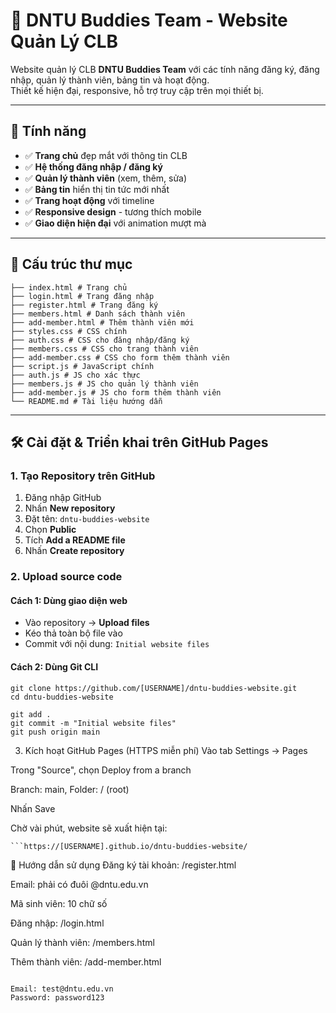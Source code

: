 # 🌟 DNTU Buddies Team - Website Quản Lý CLB

Website quản lý CLB **DNTU Buddies Team** với các tính năng đăng ký, đăng nhập, quản lý thành viên, bảng tin và hoạt động.  
Thiết kế hiện đại, responsive, hỗ trợ truy cập trên mọi thiết bị.

---

## 🚀 Tính năng

- ✅ **Trang chủ** đẹp mắt với thông tin CLB  
- ✅ **Hệ thống đăng nhập / đăng ký**  
- ✅ **Quản lý thành viên** (xem, thêm, sửa)  
- ✅ **Bảng tin** hiển thị tin tức mới nhất  
- ✅ **Trang hoạt động** với timeline  
- ✅ **Responsive design** - tương thích mobile  
- ✅ **Giao diện hiện đại** với animation mượt mà  

---

## 📁 Cấu trúc thư mục
```DNTU-Buddies-Website/
├── index.html # Trang chủ
├── login.html # Trang đăng nhập
├── register.html # Trang đăng ký
├── members.html # Danh sách thành viên
├── add-member.html # Thêm thành viên mới
├── styles.css # CSS chính
├── auth.css # CSS cho đăng nhập/đăng ký
├── members.css # CSS cho trang thành viên
├── add-member.css # CSS cho form thêm thành viên
├── script.js # JavaScript chính
├── auth.js # JS cho xác thực
├── members.js # JS cho quản lý thành viên
├── add-member.js # JS cho form thêm thành viên
└── README.md # Tài liệu hướng dẫn
```
---

## 🛠 Cài đặt & Triển khai trên GitHub Pages

### 1. Tạo Repository trên GitHub
1. Đăng nhập GitHub  
2. Nhấn **New repository**  
3. Đặt tên: `dntu-buddies-website`  
4. Chọn **Public**  
5. Tích **Add a README file**  
6. Nhấn **Create repository**  

### 2. Upload source code

#### Cách 1: Dùng giao diện web
- Vào repository → **Upload files**
- Kéo thả toàn bộ file vào
- Commit với nội dung: `Initial website files`

#### Cách 2: Dùng Git CLI
```# Clone repository
git clone https://github.com/[USERNAME]/dntu-buddies-website.git
cd dntu-buddies-website
```
```# Copy toàn bộ file vào thư mục này
git add .
git commit -m "Initial website files"
git push origin main
```
3. Kích hoạt GitHub Pages (HTTPS miễn phí)
Vào tab Settings → Pages

Trong "Source", chọn Deploy from a branch

Branch: main, Folder: / (root)

Nhấn Save

Chờ vài phút, website sẽ xuất hiện tại:

```
```https://[USERNAME].github.io/dntu-buddies-website/
```
📱 Hướng dẫn sử dụng
Đăng ký tài khoản: /register.html

Email: phải có đuôi @dntu.edu.vn

Mã sinh viên: 10 chữ số

Đăng nhập: /login.html

Quản lý thành viên: /members.html

Thêm thành viên: /add-member.html

```Demo Account

Email: test@dntu.edu.vn
Password: password123

